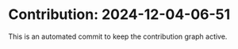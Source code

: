 # Contribution: 2024-12-04-06-51
This is an automated commit to keep the contribution graph active.
